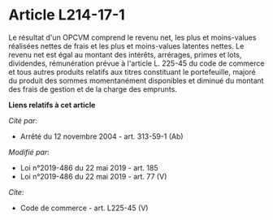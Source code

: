 # Article L214-17-1

Le résultat d'un OPCVM comprend le revenu net, les plus et moins-values réalisées nettes de frais et les plus et moins-values
latentes nettes. Le revenu net est égal au montant des intérêts, arrérages, primes et lots, dividendes, rémunération prévue à
l'article L. 225-45 du code de commerce et tous autres produits relatifs aux titres constituant le portefeuille, majoré du
produit des sommes momentanément disponibles et diminué du montant des frais de gestion et de la charge des emprunts.

**Liens relatifs à cet article**

_Cité par_:

  - Arrêté du 12 novembre 2004 - art. 313-59-1 (Ab)

_Modifié par_:

  - Loi n°2019-486 du 22 mai 2019 - art. 185
  - Loi n°2019-486 du 22 mai 2019 - art. 77 (V)

_Cite_:

  - Code de commerce - art. L225-45 (V)

